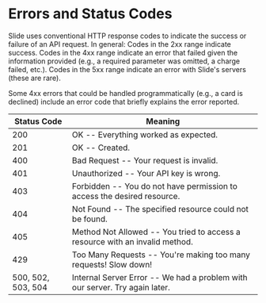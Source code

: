# Errors and Status Codes

<!-- <aside class="notice">
This error section is stored in a separate file in <code>includes/_errors.md</code>. Slate allows you to optionally separate out your docs into many files...just save them to the <code>includes</code> folder and add them to the top of your <code>index.md</code>'s frontmatter. Files are included in the order listed.
</aside> -->

Slide uses conventional HTTP response codes to indicate the success or failure of an API request. In general: Codes in the 2xx range indicate success. Codes in the 4xx range indicate an error that failed given the information provided (e.g., a required parameter was omitted, a charge failed, etc.). Codes in the 5xx range indicate an error with Slide's servers (these are rare).

Some 4xx errors that could be handled programmatically (e.g., a card is declined) include an error code that briefly explains the error reported.


Status Code | Meaning
---------- | -------
200 | OK -- Everything worked as expected.
201 | OK -- Created.
400 | Bad Request -- Your request is invalid.
401 | Unauthorized -- Your API key is wrong.
403 | Forbidden -- You do not have permission to access the desired resource.
404 | Not Found -- The specified resource could not be found.
405 | Method Not Allowed -- You tried to access a resource with an invalid method.
429 | Too Many Requests -- You're making too many requests! Slow down!
500, 502, 503, 504 | Internal Server Error -- We had a problem with our server. Try again later.
